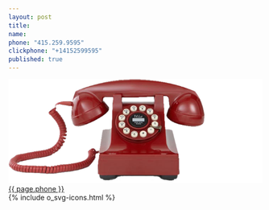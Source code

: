 ```yaml
---
layout: post
title:
name:
phone: "415.259.9595"
clickphone: "+14152599595"
published: true
---
```


<section id="contact" class="contact container-fluid">
  <div class="row">
    <div class="col-sm-12 text-center">
      <div class="foo">
        <img class="phone" src="../img/red-phone.png" alt="telphone">
        <a class="phonenumber" href="tel:{{ page.clickphone }}">{{ page.phone }}</a>
      </div>
    </div>
  </div>
  <div class="row social">
    <div class="col-sm-12 text-center">
      <div class="social-links">
        {% include o_svg-icons.html %}
      </div>
    </div>
  </div>
  <div class="row">
    <div class="col-sm-10 col-sm-offset-1 text-center">
        <a href="#header" class="btn btn-circle page-scroll">
          <i class="fa fa-angle-double-up animated"></i>
        </a>
  </div>
</section>
